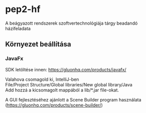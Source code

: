 # pep2-hf
A beágyazott rendszerek szoftvertechnológiája tárgy beadandó házifeladata
## Környezet beállítása
### JavaFx
SDK letöltése innen: https://gluonhq.com/products/javafx/

Valahova csomagold ki, IntelliJ-ben \
File/Project Structure/Global libraries/New global library/Java \
Add hozzá a kicsomagolt mappából a lib/*.jar file-okat.

A GUI fejlesztéséhez ajánlott a Scene Builder program használata \
(https://gluonhq.com/products/scene-builder/)
